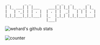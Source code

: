 ```
 _       _ _            _ _   _       _   
| |_ ___| | |___    ___|_| |_| |_ _ _| |_ 
|   | -_| | | . |  | . | |  _|   | | | . |
|_|_|___|_|_|___|  |_  |_|_| |_|_|___|___|
                   |___|                  
```
![wehard's github stats](https://github-readme-stats.vercel.app/api?username=wehard&hide_title=true&include_all_commits=true&&count_private=true&theme=nord&show_icons=true)

![counter](https://en35lfspdzr3evl.m.pipedream.net)

